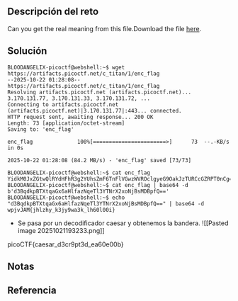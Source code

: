 ## Descripción del reto
Can you get the real meaning from this file.Download the file [here](https://artifacts.picoctf.net/c_titan/1/enc_flag).

## Solución

```
BLOODANGELIX-picoctf@webshell:~$ wget https://artifacts.picoctf.net/c_titan/1/enc_flag
--2025-10-22 01:28:08--  https://artifacts.picoctf.net/c_titan/1/enc_flag
Resolving artifacts.picoctf.net (artifacts.picoctf.net)... 3.170.131.77, 3.170.131.33, 3.170.131.72, ...
Connecting to artifacts.picoctf.net (artifacts.picoctf.net)|3.170.131.77|:443... connected.
HTTP request sent, awaiting response... 200 OK
Length: 73 [application/octet-stream]
Saving to: 'enc_flag'

enc_flag              100%[=======================>]      73  --.-KB/s    in 0s      

2025-10-22 01:28:08 (84.2 MB/s) - 'enc_flag' saved [73/73]

BLOODANGELIX-picoctf@webshell:~$ cat enc_flag 
YidkM0JxZGtwQlRYdHFhR3g2YUhsZmF6TnFlVGwzWVROclgyeG9OakJzTURCcGZRPT0nCg==
BLOODANGELIX-picoctf@webshell:~$ cat enc_flag | base64 -d
b'd3BqdkpBTXtqaGx6aHlfazNqeTl3YTNrX2xoNjBsMDBpfQ=='
BLOODANGELIX-picoctf@webshell:~$ echo "d3BqdkpBTXtqaGx6aHlfazNqeTl3YTNrX2xoNjBsMDBpfQ==" | base64 -d
wpjvJAM{jhlzhy_k3jy9wa3k_lh60l00i}
```

- Se pasa por un decodificador caesar y obtenemos la bandera.
![[Pasted image 20251021193233.png]]

picoCTF{caesar_d3cr9pt3d_ea60e00b}

## Notas


## Referencia
